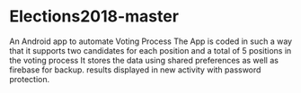 # Elections2018-master
An Android app to automate Voting Process
The App is coded in such a way that it supports two candidates for each position and a total of 5 positions in the voting process
It stores the data using shared preferences as well as firebase for backup.
results displayed in new activity with password protection.

